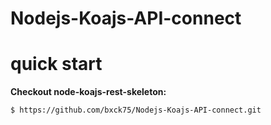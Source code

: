 # Nodejs-Koajs-API-connect
    

quick start
===========

**Checkout node-koajs-rest-skeleton:**

```sh
$ https://github.com/bxck75/Nodejs-Koajs-API-connect.git
```
